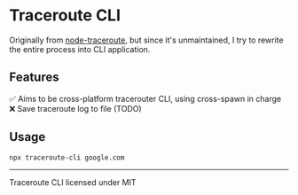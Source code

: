 # Traceroute CLI

Originally from [node-traceroute](https://github.com/jaw187/node-traceroute), but since it's unmaintained, I try to rewrite the entire process into CLI application.

## Features

✅ Aims to be cross-platform tracerouter CLI, using cross-spawn in charge
❌ Save traceroute log to file (TODO)

## Usage

```sh
npx traceroute-cli google.com
```

---

Traceroute CLI licensed under MIT
